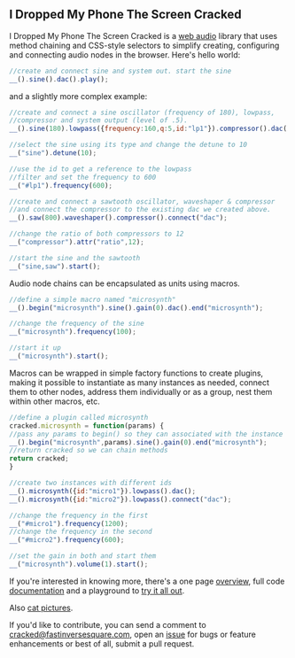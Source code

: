 I Dropped My Phone The Screen Cracked
-------------------------------------
I Dropped My Phone The Screen Cracked is a [web audio](http://www.w3.org/TR/webaudio/) library that uses method chaining and CSS-style selectors to simplify creating, configuring and connecting audio nodes in the browser. Here's hello world:

```javascript
//create and connect sine and system out. start the sine
__().sine().dac().play();
```
and a slightly more complex example:

```javascript
//create and connect a sine oscillator (frequency of 180), lowpass,
//compressor and system output (level of .5).
__().sine(180).lowpass({frequency:160,q:5,id:"lp1"}).compressor().dac(.5);

//select the sine using its type and change the detune to 10
__("sine").detune(10);

//use the id to get a reference to the lowpass
//filter and set the frequency to 600
__("#lp1").frequency(600);

//create and connect a sawtooth oscillator, waveshaper & compressor
//and connect the compressor to the existing dac we created above.
__().saw(800).waveshaper().compressor().connect("dac");

//change the ratio of both compressors to 12
__("compressor").attr("ratio",12);

//start the sine and the sawtooth
__("sine,saw").start();
```
Audio node chains can be encapsulated as units using macros.

```javascript
//define a simple macro named "microsynth"
__().begin("microsynth").sine().gain(0).dac().end("microsynth");

//change the frequency of the sine
__("microsynth").frequency(100);

//start it up
__("microsynth").start();
```
Macros can be wrapped in simple factory functions to create plugins, making it possible
to instantiate as many instances as needed, connect them to other nodes,
address them individually or as a group, nest them within other macros, etc.
```javascript
//define a plugin called microsynth
cracked.microsynth = function(params) {
//pass any params to begin() so they can associated with the instance
__().begin("microsynth",params).sine().gain(0).end("microsynth");
//return cracked so we can chain methods
return cracked;
}

//create two instances with different ids
__().microsynth({id:"micro1"}).lowpass().dac();
__().microsynth({id:"micro2"}).lowpass().connect("dac");

//change the frequency in the first
__("#micro1").frequency(1200);
//change the frequency in the second
__("#micro2").frequency(600);

//set the gain in both and start them
__("microsynth").volume(1).start();
```

If you're interested in knowing more, there's a one page [overview](OVERVIEW.md), full code [documentation](http://www.tumblr.com) and a playground to [try it all out](http://www.tumblr.com). 

Also [cat pictures](http://idroppedmyphonethescreencracked.tumblr.com).

If you'd like to contribute, you can send a comment to cracked@fastinversesquare.com, open an [issue](https://github.com/billorcutt/i_dropped_my_phone_the_screen_cracked/issues) for bugs or feature enhancements or best of all, submit a pull request.



